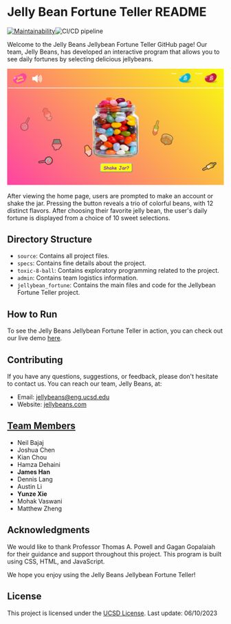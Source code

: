 # Jelly Bean Fortune Teller README

[![Maintainability](https://api.codeclimate.com/v1/badges/e39f6c031b62118a5176/maintainability)](https://codeclimate.com/github/cse110-sp23-group10/cse110-sp23-group10/maintainability)![CI/CD pipeline](https://github.com/github/docs/actions/workflows/main.yml/badge.svg)


Welcome to the Jelly Beans Jellybean Fortune Teller GitHub page! Our team, Jelly Beans, has developed an interactive program that allows you to see daily fortunes by selecting delicious jellybeans.

![Fortune Teller](https://github.com/cse110-sp23-group10/cse110-sp23-group10/raw/main/jellybean_fortune/assets/060923-project-screenshot.png)

After viewing the home page, users are prompted to make an account or shake the jar. Pressing the button reveals a trio of colorful beans, with 12 distinct flavors. After choosing their favorite jelly bean, the user's daily fortune is displayed from a choice of 10 sweet selections.

## Directory Structure

- `source`: Contains all project files.
- `specs`: Contains fine details about the project.
- `toxic-8-ball`: Contains exploratory programming related to the project.
- `admin`: Contains team logistics information.
- `jellybean_fortune`: Contains the main files and code for the Jellybean Fortune Teller project.

## How to Run

To see the Jelly Beans Jellybean Fortune Teller in action, you can check out our live demo [here](https://cse110-sp23-group10.github.io/cse110-sp23-group10/jellybean_fortune/landing.html).

## Contributing

If you have any questions, suggestions, or feedback, please don't hesitate to contact us. You can reach our team, Jelly Beans, at:

- Email: [jellybeans@eng.ucsd.edu](mailto:csepeeradviser@eng.ucsd.edu)
- Website: [jellybeans.com](https://cse110-sp23-group10.github.io/cse110-sp23-group10/jellybean_fortune/landing.html)

## [Team Members](https://github.com/cse110-sp23-group10/cse110-sp23-group10/blob/main/admin/team.md)

- Neil Bajaj
- Joshua Chen
- Kian Chou
- Hamza Dehaini
- **James Han**
- Dennis Lang
- Austin Li
- **Yunze Xie**
- Mohak Vaswani
- Matthew Zheng

## Acknowledgments

We would like to thank Professor Thomas A. Powell and Gagan Gopalaiah for their guidance and support throughout this project. This program is built using CSS, HTML, and JavaScript.

We hope you enjoy using the Jelly Beans Jellybean Fortune Teller!

## License

This project is licensed under the [UCSD License](https://opensource.org/licenses/UCSD).
Last update: 06/10/2023
